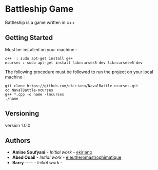 # Battleship Game
Battleship  is a game written in c++

## Getting Started

Must be installed on your machine : 

```
c++  : sudo apt-get install g++
ncurses : sudo apt-get install libncurses5-dev libncursesw5-dev

```
The following procedure must be followed to run the project on your local machine : 
```
git clone https://github.com/ekiriano/NavalBattle-ncurses.git
cd NavalBattle-ncurses
g++ *.cpp -o name -lncurses
./name
```

## Versioning

version 1.0.0

## Authors

* **Amine Soufyani** - *Initial work* - [ekiriano](https://github.com/ekiriano)
* **Abed Ouail** - *Initial work* - [eleutheromastrophimatique](https://github.com/eleutheromastrophimatique)
* **Barry ----** - *Initial work* - 



